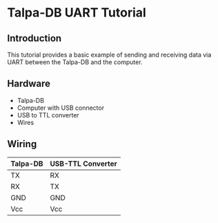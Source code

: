 # Talpa-DB UART Tutorial

## Introduction
This tutorial provides a basic example of sending and receiving data via UART between the Talpa-DB and the computer. 

## Hardware 
- Talpa-DB
- Computer with USB connector
- USB to TTL converter
- Wires

## Wiring
|Talpa-DB|USB-TTL Converter|
|--------|-----------------|
|TX      |RX               |
|RX      |TX               |
|GND     |GND              |
|Vcc     |Vcc              |
